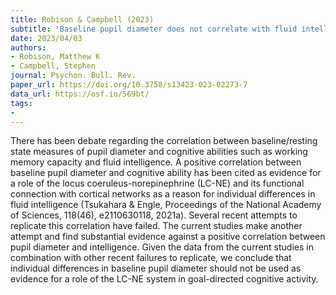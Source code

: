 ```yaml
---
title: Robison & Campbell (2023)
subtitle: 'Baseline pupil diameter does not correlate with fluid intelligence'
date: 2023/04/03
authors:
- Robison, Matthew K
- Campbell, Stephen
journal: Psychon. Bull. Rev.
paper_url: https://doi.org/10.3758/s13423-023-02273-7
data_url: https://osf.io/569bt/
tags:
- 
---
```


There has been debate regarding the correlation between baseline/resting state measures of pupil diameter and cognitive abilities such as working memory capacity and fluid intelligence. A positive correlation between baseline pupil diameter and cognitive ability has been cited as evidence for a role of the locus coeruleus-norepinephrine (LC-NE) and its functional connection with cortical networks as a reason for individual differences in fluid intelligence (Tsukahara & Engle, Proceedings of the National Academy of Sciences, 118(46), e2110630118, 2021a). Several recent attempts to replicate this correlation have failed. The current studies make another attempt and find substantial evidence against a positive correlation between pupil diameter and intelligence. Given the data from the current studies in combination with other recent failures to replicate, we conclude that individual differences in baseline pupil diameter should not be used as evidence for a role of the LC-NE system in goal-directed cognitive activity.
